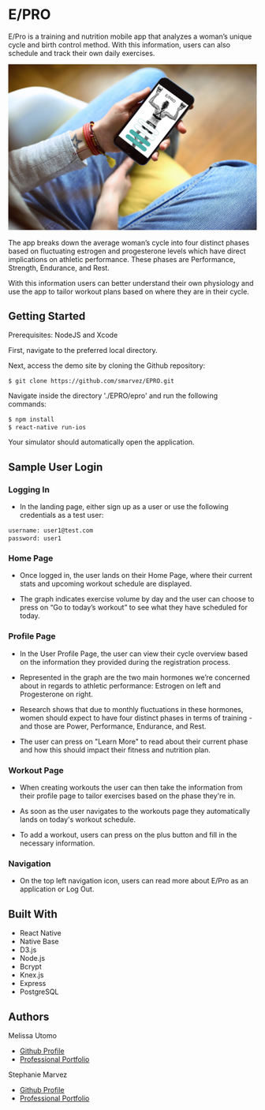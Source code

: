 # E/PRO

E/Pro is a training and nutrition mobile app that analyzes a woman’s unique cycle and birth control method. With this information, users can also schedule and track their own daily exercises.

![Intro Image](./README_Images/epro-headerimage.jpeg "epro-headerimage.jpeg")

The app breaks down the average woman’s cycle into four distinct phases based on fluctuating estrogen and progesterone levels which have direct implications on athletic performance. These phases are Performance, Strength, Endurance, and Rest.

With this information users can better understand their own physiology and use the app to tailor workout plans based on where they are in their cycle.

## Getting Started
Prerequisites: NodeJS and Xcode

First, navigate to the preferred local directory.

Next, access the demo site by cloning the Github repository:
```
$ git clone https://github.com/smarvez/EPRO.git
```

Navigate inside the directory './EPRO/epro' and run the following commands:

```
$ npm install
$ react-native run-ios
```
Your simulator should automatically open the application.

## Sample User Login

### Logging In
* In the landing page, either sign up as a user or use the following credentials as a test user:
```
username: user1@test.com
password: user1
```
### Home Page
* Once logged in, the user lands on their Home Page, where their current stats and upcoming workout schedule are displayed.

* The graph indicates exercise volume by day and the user can choose to press on “Go to today’s workout” to see what they have scheduled for today.

### Profile Page
* In the User Profile Page, the user can view their cycle overview based on the information they provided during the registration process.

* Represented in the graph are the two main hormones we’re concerned about in regards to athletic performance: Estrogen on left and Progesterone on right.

* Research shows that due to monthly fluctuations in these hormones, women should expect to have four distinct phases in terms of training - and those are Power, Performance, Endurance, and Rest.

* The user can press on "Learn More" to read about their current phase and how this should impact their fitness and nutrition plan.

### Workout Page
* When creating workouts the user can then take the information from their profile page to tailor exercises based on the phase they're in.

* As soon as the user navigates to the workouts page they automatically lands on today's workout schedule.

* To add a workout, users can press on the plus button and fill in the necessary information.

### Navigation
* On the top left navigation icon, users can read more about E/Pro as an application or Log Out.

## Built With
* React Native
* Native Base
* D3.js
* Node.js
* Bcrypt
* Knex.js
* Express
* PostgreSQL

## Authors
Melissa Utomo
* [Github Profile](https://github.com/mafutomo)
* [Professional Portfolio](http://melissautomo.com/)

Stephanie Marvez
* [Github Profile](https://github.com/smarvez)
* [Professional Portfolio](http://stephaniemarvez.surge.sh/)
